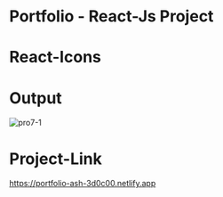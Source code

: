 # Portfolio - React-Js Project

# React-Icons

# Output


![pro7-1](https://user-images.githubusercontent.com/113760661/218276794-22f48e06-7a83-4bb9-ad7e-634350f68dbd.png)



# Project-Link

https://portfolio-ash-3d0c00.netlify.app
